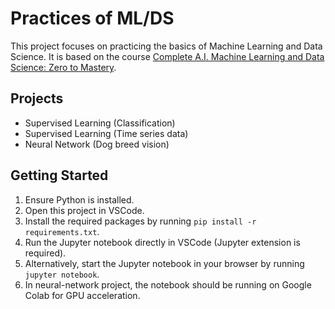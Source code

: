 # Practices of ML/DS

This project focuses on practicing the basics of Machine Learning and Data Science. It is based on the course [Complete A.I. Machine Learning and Data Science: Zero to Mastery](https://zerotomastery.io/courses/machine-learning-and-data-science-bootcamp/).

## Projects

- Supervised Learning (Classification)
- Supervised Learning (Time series data)
- Neural Network (Dog breed vision)

## Getting Started

1. Ensure Python is installed.
2. Open this project in VSCode.
3. Install the required packages by running `pip install -r requirements.txt`.
4. Run the Jupyter notebook directly in VSCode (Jupyter extension is required).
5. Alternatively, start the Jupyter notebook in your browser by running `jupyter notebook`.
6. In neural-network project, the notebook should be running on Google Colab for GPU acceleration.
